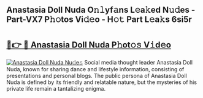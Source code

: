 ## Anastasia Doll Nuda O𝚗𝚕yf𝚊ns L𝚎a𝚔ed N𝚞𝚍es - Part-VX7 P𝚑𝚘tos Vi𝚍𝚎o - H𝚘𝚝 Part L𝚎a𝚔s 6si5r

# <h2><a href="http://kf1bctu.oniu.top/?m=Anastasia+Doll+Nuda">🔗👉 🔴 Anastasia Doll Nuda P𝚑ot𝚘𝚜 V𝚒d𝚎o</a></h2>

[![Anastasia Doll Nuda Nu𝚍e𝚜](https://i.imgur.com/0qMVB7G.gif)](http://kf1bctu.oniu.top/?m=Anastasia+Doll+Nuda)
Social media thought leader Anastasia Doll Nuda, known for sharing dance and lifestyle information, consisting of presentations and personal blogs. The public persona of Anastasia Doll Nuda is defined by its friendly and relatable nature, but the mysteries of his private life remain a tantalizing enigma.  

